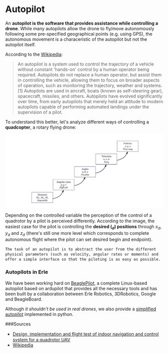 # Autopilot

An **autopilot is the software that provides assistance while controlling a drone**. While many autopilots allow the drone to fly/move autonomously following some pre-specified geographical points (e.g. using GPS), the autonomous movement is a characeristic of the autopilot but not the autopilot itself.


According to the [Wikipedia](http://en.wikipedia.org/wiki/Autopilot):

>An autopilot is a system used to control the trajectory of a vehicle without constant 'hands-on' control by a human operator being required. Autopilots do not replace a human operator, but assist them in controlling the vehicle, allowing them to focus on broader aspects of operation, such as monitoring the trajectory, weather and systems.[1] Autopilots are used in aircraft, boats (known as self-steering gear), spacecraft, missiles, and others. Autopilots have evolved significantly over time, from early autopilots that merely held an attitude to modern autopilots capable of performing automated landings under the supervision of a pilot.

To understand this better, let's analyze different ways of controlling a **quadcopter**, a rotary flying drone:

![quad-control](img/quad-control.png)

Depending on the controlled variable the perception of the control of a quadrotor by a pilot is perceived diﬀerently. According to the image, the easiest case for the pilot is controlling the **desired ($_d$) positions** through $x_d$, $y_d$ and $z_d$ (there's still one more level which corresponds to complete autonomous flight where the pilot can set desired begin and endpoint).

```
The task of an autopilot is to abstract the user from the different physical parameters (such as velocity, angular rates or moments) and offer a simple interface so that the piloting is as easy as possible.
```

### Autopilots in Erle

We have been working hard on [BeaglePilot](BeaglePilot.md), a complete Linux-based autopilot based on ardupilot that provides all the necessary tools and has been built by a collaboration between Erle Robotics, 3DRobotics, Google and BeagleBoard.

Although *it shouldn't be used in real drones*, we also provide a [simplified autopilot](SimpleAutopilot.md) implemented in python.

###Sources

- [Design, implementation and ﬂight test of indoor navigation and control system for a quadrotor UAV](http://www.st.ewi.tudelft.nl/~koen/in4073/Resources/MSc_thesis_X-UFO.pdf)
- [Wikipedia](http://en.wikipedia.org/wiki/Autopilot)

